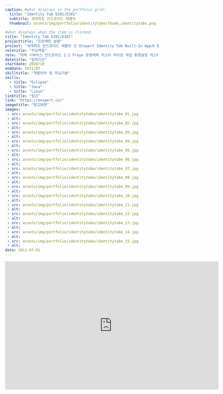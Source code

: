 ```yaml
---
caption: #what displays in the portfolio grid:
  title: "Identity Tab E201/E301"
  subtitle: 세계최초 안드로이드 태블릿
  thumbnail: assets/img/portfolio/identitytabe/thumb_identitytabe.png
  
#what displays when the item is clicked:
title: "Identity Tab E201/E301"
projecttitle: "프로젝트 설명"
project: "세계최초 안드로이드 태블릿 인 Enspert Identity Tab Built-In App과 환경설정 커스터 마이징 작업"
roletitle: "주요역할"
role: "자체 디바이스 안드로이드 2.2 Froyo 운영체제 커스터 마이징 작업 환경설정 커스터 마이징<br>시계, 카메라, 탐색기, Launcher 커스터 마이징<br>기타 Built-In App 커스터 마이징<br>안드로이드 OS 프레임워크 버그 수정 및 커스터 마이징"
datetitle: "참여기간"
startdate: 2010/10
enddate: 2011/07
skilltitle: "개발언어 및 주요기술"
skills:
  - title: "Eclipse"
  - title: "Java"
  - title: "Linux"
linktitle: "링크"
link: "https://enspert.co/"
imagetitle: "참고화면"
images:
 - src: assets/img/portfolio/identitytabe/identitytabe_01.jpg
 - alt: 
 - src: assets/img/portfolio/identitytabe/identitytabe_02.jpg
 - alt: 
 - src: assets/img/portfolio/identitytabe/identitytabe_03.jpg
 - alt: 
 - src: assets/img/portfolio/identitytabe/identitytabe_04.jpg
 - alt: 
 - src: assets/img/portfolio/identitytabe/identitytabe_05.jpg
 - alt: 
 - src: assets/img/portfolio/identitytabe/identitytabe_06.jpg
 - alt: 
 - src: assets/img/portfolio/identitytabe/identitytabe_07.jpg
 - alt: 
 - src: assets/img/portfolio/identitytabe/identitytabe_08.jpg
 - alt: 
 - src: assets/img/portfolio/identitytabe/identitytabe_09.jpg
 - alt: 
 - src: assets/img/portfolio/identitytabe/identitytabe_10.jpg
 - alt: 
 - src: assets/img/portfolio/identitytabe/identitytabe_11.jpg
 - alt: 
 - src: assets/img/portfolio/identitytabe/identitytabe_12.jpg
 - alt: 
 - src: assets/img/portfolio/identitytabe/identitytabe_13.jpg
 - alt: 
 - src: assets/img/portfolio/identitytabe/identitytabe_14.jpg
 - alt: 
 - src: assets/img/portfolio/identitytabe/identitytabe_15.jpg
 - alt: 
date: 2011-07-01
---
```

<center>
<iframe width="700" height="420" src="https://www.youtube.com/embed/mfsEDtkD5nA" title="YouTube video player" frameborder="0" allow="accelerometer; autoplay; clipboard-write; encrypted-media; gyroscope; picture-in-picture; web-share" allowfullscreen></iframe>
</center>